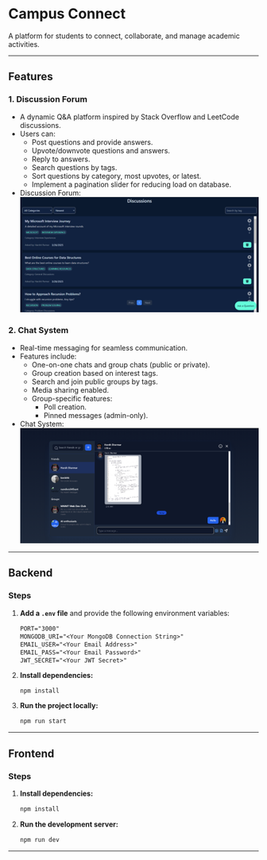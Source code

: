# Campus Connect

A platform for students to connect, collaborate, and manage academic activities.

---

## Features

### 1. Discussion Forum

- A dynamic Q&A platform inspired by Stack Overflow and LeetCode discussions.
- Users can:
  - Post questions and provide answers.
  - Upvote/downvote questions and answers.
  - Reply to answers.
  - Search questions by tags.
  - Sort questions by category, most upvotes, or latest.
  - Implement a pagination slider for reducing load on database.
- Discussion Forum: ![Discussion Forum](./frontend/public/doubt.png)

### 2. Chat System

- Real-time messaging for seamless communication.
- Features include:
  - One-on-one chats and group chats (public or private).
  - Group creation based on interest tags.
  - Search and join public groups by tags.
  - Media sharing enabled.
  - Group-specific features:
    - Poll creation.
    - Pinned messages (admin-only).
- Chat System: ![Chat System](./frontend/public/chat.png)

---

## Backend

### Steps

1. **Add a `.env` file** and provide the following environment variables:

   ```env
   PORT="3000"
   MONGODB_URI="<Your MongoDB Connection String>"
   EMAIL_USER="<Your Email Address>"
   EMAIL_PASS="<Your Email Password>"
   JWT_SECRET="<Your JWT Secret>"
   ```

2. **Install dependencies:**

   ```bash
   npm install
   ```

3. **Run the project locally:**

   ```bash
   npm run start
   ```

---

## Frontend

### Steps

1. **Install dependencies:**

   ```bash
   npm install
   ```

2. **Run the development server:**

   ```bash
   npm run dev
   ```

---
